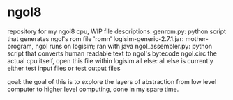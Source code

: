 # ngol8

repository for my ngol8 cpu, WIP
file descriptions:
  genrom.py:
    python script that generates ngol's rom file 'romn'
  logisim-generic-2.7.1.jar:
    mother-program, ngol runs on logisim; ran with java
  ngol_assembler.py:
    python script that converts human readable text to ngol's bytecode
  ngol.circ
    the actual cpu itself, open this file within logisim
  all else:
    all else is currently either test input files or test output files

goal:
  the goal of this is to explore the layers of abstraction from low level computer to higher level computing,
  done in my spare time.
